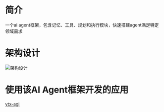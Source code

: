 # 简介
一个ai agent框架，包含记忆、工具、规划和执行模块，快速搭建agent满足特定领域需求

# 架构设计
![架构设计](https://www.processon.com/embed/66c6f4100b39cf52605e93a1?cid=66c6f4100b39cf52605e93a4)


# 使用该AI Agent框架开发的应用
[ytx-agi](https://github.com/yutaixi/ytx-agi)
